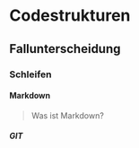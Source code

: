 # Codestrukturen
## Fallunterscheidung
### Schleifen
#### Markdown

> Was ist Markdown?
    
##### GIT
